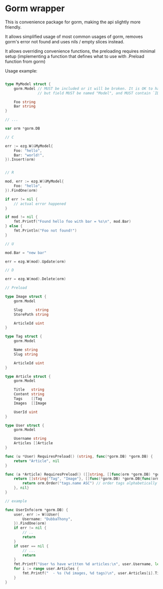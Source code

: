 # Gorm wrapper

This is convenience package for gorm, making the api slightly more friendly.

It allows simplified usage of most common usages of gorm, removes gorm's error not found and uses nils / empty slices instead.

It allows overriding convenience functions, the preloading requires minimal setup (implementing a function that defines what to use with .Preload function from gorm)

Usage example:

```go

type MyModel struct {
	gorm.Model // MUST be included or it will be broken. It is OK to have custom struct instead of gorm.Model
	           // but field MUST be named "Model", and MUST contain `ID uint` field.

	Foo string
	Bar string
}

// ...

var orm *gorm.DB

// C

err := ezg.W(&MyModel{
	Foo: "hello",
	Bar: "world!",
}).Insert(orm)


// R

mod, err := ezg.W(&MyModel{
	Foo: "hello",
}).FindOne(orm)

if err != nil {
	// actual error happened
}

if mod != nil {
	fmt.Printf("Found hello foo with bar = %s\n", mod.Bar)
} else {
	fmt.Println("Foo not found!")
}

// U

mod.Bar = "new bar"

err = ezg.W(mod).Update(orm)

// D

err = ezg.W(mod).Delete(orm)

// Preload

type Image struct {
    gorm.Model

    Slug      string
    StorePath string

    ArticleId uint
}

type Tag struct {
    gorm.Model

    Name string
    Slug string

    ArticleId uint
}

type Article struct {
    gorm.Model

    Title   string
    Content string
    Tags    []Tag
    Images  []Image

    UserId uint
}

type User struct {
    gorm.Model

    Username string
    Articles []Article
}

func (u *User) RequiresPreload() (string, func(*gorm.DB) *gorm.DB) {
    return "Article", nil
}

func (a *Article) RequiresPreload() ([]string, []func(orm *gorm.DB) *gorm.DB) {
    return []string{"Tag", "Image"}, []func(*gorm.DB) *gorm.DB{func(orm *gorm.DB) *gorm.DB {
        return orm.Order("tags.name ASC") // order tags alphabetically
    }, nil}
}

// example

func UserInfo(orm *gorm.DB) {
    user, err := W(&User{
        Username: "DubbaThony",
    }).FindOne(orm)
    if err != nil {
        // ..
        return
    }
    if user == nil {
        // ...
        return
    }
    fmt.Printf("User %s have written %d articles:\n", user.Username, len(user.Articles))
    for i := range user.Articles {
        fmt.Printf("  - %s (%d images, %d tags)\n", user.Articles[i].Title, len(user.Articles[i].Images), len(user.Articles[i].Tags))
    }
}

```
